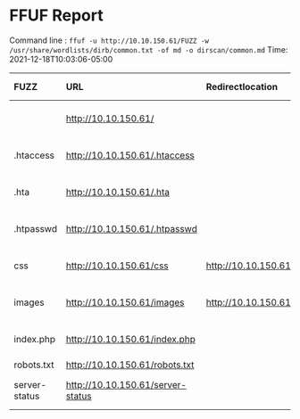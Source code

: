 # FFUF Report

  Command line : `ffuf -u http://10.10.150.61/FUZZ -w /usr/share/wordlists/dirb/common.txt -of md -o dirscan/common.md`
  Time: 2021-12-18T10:03:06-05:00

  | FUZZ | URL | Redirectlocation | Position | Status Code | Content Length | Content Words | Content Lines | Content Type | ResultFile |
  | :- | :-- | :--------------- | :---- | :------- | :---------- | :------------- | :------------ | :--------- | :----------- |
  |  | http://10.10.150.61/ |  | 1 | 200 | 4826 | 1154 | 135 | text/html; charset=UTF-8 |  |
  | .htaccess | http://10.10.150.61/.htaccess |  | 12 | 403 | 277 | 20 | 10 | text/html; charset=iso-8859-1 |  |
  | .hta | http://10.10.150.61/.hta |  | 11 | 403 | 277 | 20 | 10 | text/html; charset=iso-8859-1 |  |
  | .htpasswd | http://10.10.150.61/.htpasswd |  | 13 | 403 | 277 | 20 | 10 | text/html; charset=iso-8859-1 |  |
  | css | http://10.10.150.61/css | http://10.10.150.61/css/ | 1114 | 301 | 310 | 20 | 10 | text/html; charset=iso-8859-1 |  |
  | images | http://10.10.150.61/images | http://10.10.150.61/images/ | 1991 | 301 | 313 | 20 | 10 | text/html; charset=iso-8859-1 |  |
  | index.php | http://10.10.150.61/index.php |  | 2021 | 200 | 4826 | 1154 | 135 | text/html; charset=UTF-8 |  |
  | robots.txt | http://10.10.150.61/robots.txt |  | 3436 | 200 | 69 | 4 | 4 | text/plain |  |
  | server-status | http://10.10.150.61/server-status |  | 3588 | 403 | 277 | 20 | 10 | text/html; charset=iso-8859-1 |  |
  